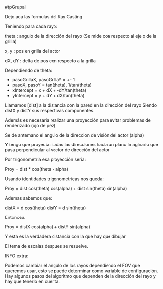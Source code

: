 #tpGrupal


Dejo aca las formulas del Ray Casting

Teniendo para cada rayo:

theta : angulo de la dirección del rayo (Se mide con respecto al eje x de la grilla)

x, y : pos en grilla del actor

dX, dY : delta de pos con respecto a la grilla

Dependiendo de theta:

- pasoGrillaX, pasoGrillaY = +- 1
- pasoX, pasoY = tan(theta), 1/tan(theta)
- xIntercept = x + dX + -dY/tan(theta)
- yIntercept = y + dY + dX/tan(theta)

Llamamos [dist] a la distancia con la pared en la dirección del rayo
Siendo distX y distY sus respectivas componentes.

Además es necesaria realizar una proyección para evitar problemas de renderizado (ojo de pez)

Se de antemano el angulo de la direccion de visión del actor (alpha)

Y tengo que proyectar todas las direcciones hacia un plano imaginario que pasa perpendicular al vector de dirección del actor

Por trigonometria esa proyección seria:

Proy = dist * cos(theta - alpha)

Usando identidades trigonometricas nos queda:

Proy = dist cos(theta) cos(alpha) + dist sin(theta) sin(alpha)

Ademas sabemos que:

distX = d cos(theta)
distY = d sin(theta)

Entonces:

Proy = distX cos(alpha) + distY sin(alpha)

Y esta es la verdadera distancia con la que hay que dibujar

El tema de escalas despues se resuelve.

INFO extra:

Podemos cambiar el angulo de los rayos dependiendo el FOV que queremos usar, esto se puede determinar como variable de configuración.
Hay algunos pasos del algoritmo que dependen de la dirección del rayo y hay que tenerlo en cuenta.
